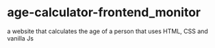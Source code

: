 # age-calculator-frontend_monitor
a website that calculates the age of a person that uses HTML, CSS and vanilla Js
